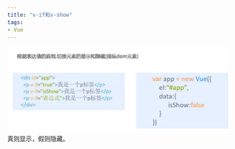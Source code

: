 ```yaml
---
title: "v-if和v-show"
tags: 
- Vue
---
```

![](https://raw.githubusercontent.com/Meyerclex/image/main/20220907210321.png)
真则显示，假则隐藏。